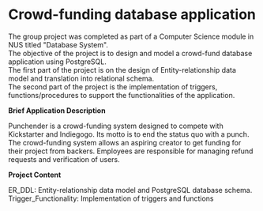 Crowd-funding database application
==================================

The group project was completed as part of a Computer Science module in NUS titled "Database System".\
The objective of the project is to design and model a crowd-fund database application using PostgreSQL.\
The first part of the project is on the design of Entity-relationship data model and translation into relational schema.\
The second part of the project is the implementation of triggers, functions/procedures to support the functionalities of the application.

**Brief Application Description**

Punchender is a crowd-funding system designed to compete with Kickstarter and Indiegogo. Its motto is to end the status quo with a punch. 
The crowd-funding system allows an aspiring creator to get funding for their project from backers. Employees are responsible for managing refund requests and verification of users.


**Project Content**

ER_DDL: Entity-relationship data model and PostgreSQL database schema.\
Trigger_Functionality: Implementation of triggers and functions

